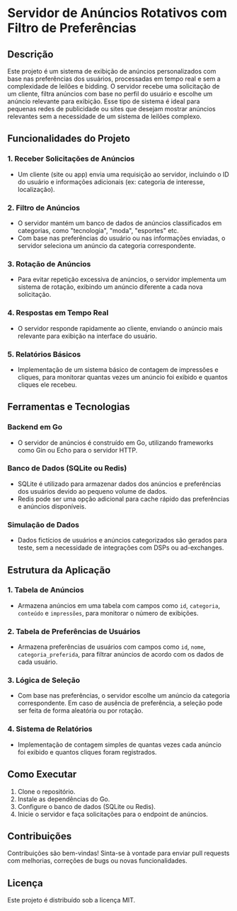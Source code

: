 # Servidor de Anúncios Rotativos com Filtro de Preferências

## Descrição

Este projeto é um sistema de exibição de anúncios personalizados com base nas preferências dos usuários, processadas em tempo real e sem a complexidade de leilões e bidding. O servidor recebe uma solicitação de um cliente, filtra anúncios com base no perfil do usuário e escolhe um anúncio relevante para exibição. Esse tipo de sistema é ideal para pequenas redes de publicidade ou sites que desejam mostrar anúncios relevantes sem a necessidade de um sistema de leilões complexo.

## Funcionalidades do Projeto

### 1. Receber Solicitações de Anúncios

- Um cliente (site ou app) envia uma requisição ao servidor, incluindo o ID do usuário e informações adicionais (ex: categoria de interesse, localização).

### 2. Filtro de Anúncios

- O servidor mantém um banco de dados de anúncios classificados em categorias, como "tecnologia", "moda", "esportes" etc.
- Com base nas preferências do usuário ou nas informações enviadas, o servidor seleciona um anúncio da categoria correspondente.

### 3. Rotação de Anúncios

- Para evitar repetição excessiva de anúncios, o servidor implementa um sistema de rotação, exibindo um anúncio diferente a cada nova solicitação.

### 4. Respostas em Tempo Real

- O servidor responde rapidamente ao cliente, enviando o anúncio mais relevante para exibição na interface do usuário.

### 5. Relatórios Básicos

- Implementação de um sistema básico de contagem de impressões e cliques, para monitorar quantas vezes um anúncio foi exibido e quantos cliques ele recebeu.

## Ferramentas e Tecnologias

### Backend em Go

- O servidor de anúncios é construído em Go, utilizando frameworks como Gin ou Echo para o servidor HTTP.

### Banco de Dados (SQLite ou Redis)

- SQLite é utilizado para armazenar dados dos anúncios e preferências dos usuários devido ao pequeno volume de dados.
- Redis pode ser uma opção adicional para cache rápido das preferências e anúncios disponíveis.

### Simulação de Dados

- Dados fictícios de usuários e anúncios categorizados são gerados para teste, sem a necessidade de integrações com DSPs ou ad-exchanges.

## Estrutura da Aplicação

### 1. Tabela de Anúncios

- Armazena anúncios em uma tabela com campos como `id`, `categoria`, `conteúdo` e `impressões`, para monitorar o número de exibições.

### 2. Tabela de Preferências de Usuários

- Armazena preferências de usuários com campos como `id`, `nome`, `categoria_preferida`, para filtrar anúncios de acordo com os dados de cada usuário.

### 3. Lógica de Seleção

- Com base nas preferências, o servidor escolhe um anúncio da categoria correspondente. Em caso de ausência de preferência, a seleção pode ser feita de forma aleatória ou por rotação.

### 4. Sistema de Relatórios

- Implementação de contagem simples de quantas vezes cada anúncio foi exibido e quantos cliques foram registrados.

## Como Executar

1. Clone o repositório.
2. Instale as dependências do Go.
3. Configure o banco de dados (SQLite ou Redis).
4. Inicie o servidor e faça solicitações para o endpoint de anúncios.

## Contribuições

Contribuições são bem-vindas! Sinta-se à vontade para enviar pull requests com melhorias, correções de bugs ou novas funcionalidades.

## Licença

Este projeto é distribuído sob a licença MIT.
